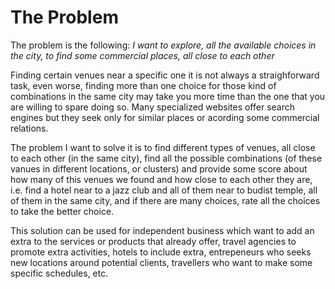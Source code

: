 # The Problem

The problem is the following: _I want to explore, all the available choices in the city, to find some commercial places, all close to each other_

Finding certain venues near a specific one it is not always a straighforward task, even worse, finding more than one choice for those kind of combinations in the same city may take you more time than the one that you are willing to spare doing so. Many specialized websites offer search engines but they seek only for similar places or acording some commercial relations.

The problem I want to solve it is to find different types of venues, all close to each other (in the same city), find all the possible combinations (of these vanues in different locations, or clusters) and provide some score about how many of this venues we found and how close to each other they are, i.e. find a hotel near to a jazz club and all of them near to budist temple, all of them in the same city, and if there are many choices, rate all the choices to take the better choice.

This solution can be used for independent business which want to add an extra to the services or products that already offer, travel agencies to promote extra activities, hotels to include extra, entrepeneurs who seeks new locations around potential clients, travellers who want to make some specific schedules, etc.
